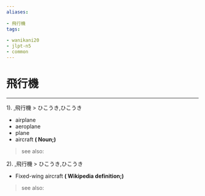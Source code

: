 ```yaml
---
aliases:
    
- 飛行機
tags:
    
- wanikani20
- jlpt-n5
- common
---
```


# 飛行機
---
1).
,飛行機 > ひこうき,ひこうき

- airplane
- aeroplane
- plane
- aircraft
**( Noun;)**
> see also: 
            
2).
,飛行機 > ひこうき,ひこうき

- Fixed-wing aircraft
**( Wikipedia definition;)**
> see also: 
            